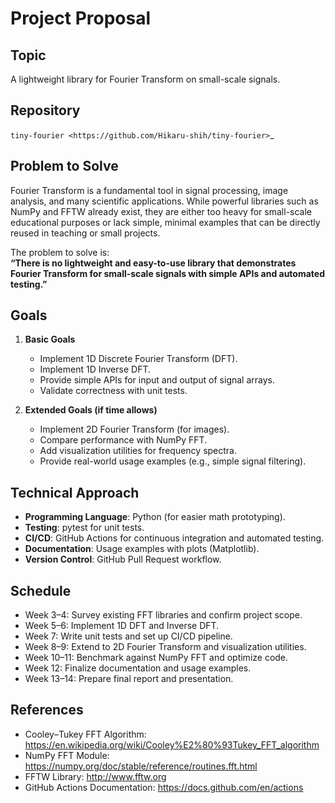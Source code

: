 Project Proposal
================

Topic
-----
A lightweight library for Fourier Transform on small-scale signals.

Repository
----------
`tiny-fourier <https://github.com/Hikaru-shih/tiny-fourier>`_

Problem to Solve
-----------------------------
Fourier Transform is a fundamental tool in signal processing, image analysis, 
and many scientific applications. While powerful libraries such as NumPy and FFTW 
already exist, they are either too heavy for small-scale educational purposes 
or lack simple, minimal examples that can be directly reused in teaching or small projects.  

The problem to solve is:  
**“There is no lightweight and easy-to-use library that demonstrates Fourier Transform 
for small-scale signals with simple APIs and automated testing.”**

Goals
--------------------
1. **Basic Goals**
   - Implement 1D Discrete Fourier Transform (DFT).
   - Implement 1D Inverse DFT.
   - Provide simple APIs for input and output of signal arrays.
   - Validate correctness with unit tests.

2. **Extended Goals (if time allows)**
   - Implement 2D Fourier Transform (for images).
   - Compare performance with NumPy FFT.
   - Add visualization utilities for frequency spectra.
   - Provide real-world usage examples (e.g., simple signal filtering).

Technical Approach
------------------
- **Programming Language**: Python (for easier math prototyping).  
- **Testing**: pytest for unit tests.  
- **CI/CD**: GitHub Actions for continuous integration and automated testing.  
- **Documentation**: Usage examples with plots (Matplotlib).  
- **Version Control**: GitHub Pull Request workflow.  

Schedule
--------
- Week 3–4: Survey existing FFT libraries and confirm project scope.  
- Week 5–6: Implement 1D DFT and Inverse DFT.  
- Week 7: Write unit tests and set up CI/CD pipeline.  
- Week 8–9: Extend to 2D Fourier Transform and visualization utilities.  
- Week 10–11: Benchmark against NumPy FFT and optimize code.  
- Week 12: Finalize documentation and usage examples.  
- Week 13–14: Prepare final report and presentation.  

References
----------
- Cooley–Tukey FFT Algorithm: https://en.wikipedia.org/wiki/Cooley%E2%80%93Tukey_FFT_algorithm  
- NumPy FFT Module: https://numpy.org/doc/stable/reference/routines.fft.html  
- FFTW Library: http://www.fftw.org  
- GitHub Actions Documentation: https://docs.github.com/en/actions